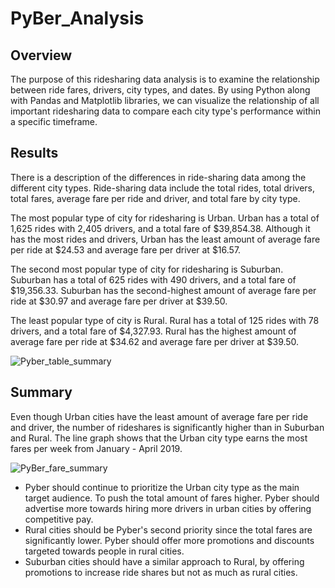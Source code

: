 # PyBer_Analysis

## Overview
The purpose of this ridesharing data analysis is to examine the relationship between ride fares, drivers, city types, and dates. By using Python along with Pandas and Matplotlib libraries, we can visualize the relationship of all important ridesharing data to compare each city type's performance within a specific timeframe.

## Results
There is a description of the differences in ride-sharing data among the different city types. Ride-sharing data include the total rides, total drivers, total fares, average fare per ride and driver, and total fare by city type. 

The most popular type of city for ridesharing is Urban. Urban has a total of 1,625 rides with 2,405 drivers, and a total fare of $39,854.38. Although it has the most rides and drivers, Urban has the least amount of average fare per ride at $24.53 and average fare per driver at $16.57.

The second most popular type of city for ridesharing is Suburban. Suburban has a total of 625 rides with 490 drivers, and a total fare of $19,356.33.  Suburban has the second-highest amount of average fare per ride at $30.97 and average fare per driver at $39.50.

The least popular type of city is Rural. Rural has a total of 125 rides with 78 drivers, and a total fare of $4,327.93. Rural has the highest amount of average fare per ride at $34.62 and average fare per driver at $39.50.

![Pyber_table_summary](https://user-images.githubusercontent.com/106359564/206616598-62f6bff2-e1a0-4f30-9412-c02b4424f781.png)


## Summary
Even though Urban cities have the least amount of average fare per ride and driver, the number of rideshares is significantly higher than in Suburban and Rural. The line graph shows that the Urban city type earns the most fares per week from January - April 2019. 

![PyBer_fare_summary](https://user-images.githubusercontent.com/106359564/206615724-7ec705e2-71c0-469d-b808-0e807fd55bdb.png)

- Pyber should continue to prioritize the Urban city type as the main target audience. To push the total amount of fares higher. Pyber should advertise more towards hiring more drivers in urban cities by offering competitive pay. 
- Rural cities should be Pyber's second priority since the total fares are significantly lower. Pyber should offer more promotions and discounts targeted towards people in rural cities. 
- Suburban cities should have a similar approach to Rural, by offering promotions to increase ride shares but not as much as rural cities.
